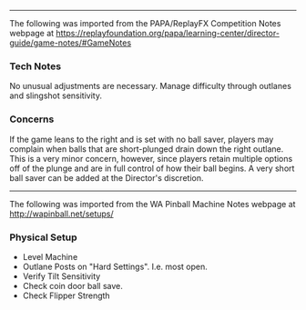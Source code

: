 ***
The following was imported from the PAPA/ReplayFX Competition Notes webpage at https://replayfoundation.org/papa/learning-center/director-guide/game-notes/#GameNotes
### Tech Notes
            
No unusual adjustments are necessary. Manage difficulty through outlanes and slingshot sensitivity.

### Concerns
If the game leans to the right and is set with no ball saver, players may complain when balls that are short-plunged drain down the right outlane. This is a very minor concern, however, since players retain multiple options off of the plunge and are in full control of how their ball begins. A very short ball saver can be added at the Director's discretion.
***
The following was imported from the WA Pinball Machine Notes webpage at http://wapinball.net/setups/
### Physical Setup
-   Level Machine
-   Outlane Posts on "Hard Settings". I.e. most open.
-   Verify Tilt Sensitivity
-   Check coin door ball save.
-   Check Flipper Strength 
